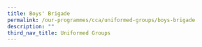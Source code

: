 ```yaml
---
title: Boys' Brigade
permalink: /our-programmes/cca/uniformed-groups/boys-brigade
description: ""
third_nav_title: Uniformed Groups
---
```


